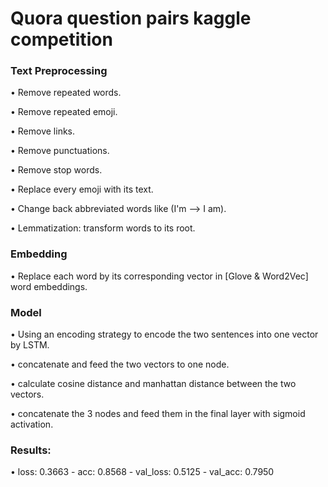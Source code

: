 # Quora question pairs kaggle competition

### Text Preprocessing
• Remove repeated words.

• Remove repeated emoji.

• Remove links.

• Remove punctuations.

• Remove stop words.

• Replace every emoji with its text. 

• Change back abbreviated words like (I'm --> I am).

• Lemmatization: transform words to its root.
 
### Embedding
• Replace each word by its corresponding vector in [Glove & Word2Vec] word embeddings.

### Model
• Using an encoding strategy to encode the two sentences into one vector by LSTM.

• concatenate and feed the two vectors to one node.

• calculate cosine distance and manhattan distance between the two vectors.

• concatenate the 3 nodes and feed them in the final layer with sigmoid activation.

### Results:

• loss: 0.3663 - acc: 0.8568 - val_loss: 0.5125 - val_acc: 0.7950

